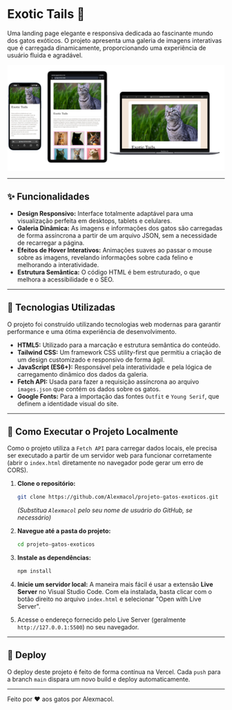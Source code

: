 # Exotic Tails 🐾

Uma landing page elegante e responsiva dedicada ao fascinante mundo dos gatos exóticos. O projeto apresenta uma galeria de imagens interativas que é carregada dinamicamente, proporcionando uma experiência de usuário fluida e agradável.

![Prévia do projeto Exotic Tails](public/images/preview.jpeg)

---

## ✨ Funcionalidades

- **Design Responsivo:** Interface totalmente adaptável para uma visualização perfeita em desktops, tablets e celulares.
- **Galeria Dinâmica:** As imagens e informações dos gatos são carregadas de forma assíncrona a partir de um arquivo JSON, sem a necessidade de recarregar a página.
- **Efeitos de Hover Interativos:** Animações suaves ao passar o mouse sobre as imagens, revelando informações sobre cada felino e melhorando a interatividade.
- **Estrutura Semântica:** O código HTML é bem estruturado, o que melhora a acessibilidade e o SEO.

---

## 🚀 Tecnologias Utilizadas

O projeto foi construído utilizando tecnologias web modernas para garantir performance e uma ótima experiência de desenvolvimento.

- **HTML5:** Utilizado para a marcação e estrutura semântica do conteúdo.
- **Tailwind CSS:** Um framework CSS utility-first que permitiu a criação de um design customizado e responsivo de forma ágil.
- **JavaScript (ES6+):** Responsável pela interatividade e pela lógica de carregamento dinâmico dos dados da galeria.
- **Fetch API:** Usada para fazer a requisição assíncrona ao arquivo `images.json` que contém os dados sobre os gatos.
- **Google Fonts:** Para a importação das fontes `Outfit` e `Young Serif`, que definem a identidade visual do site.

---

## 🔧 Como Executar o Projeto Localmente

Como o projeto utiliza a `Fetch API` para carregar dados locais, ele precisa ser executado a partir de um servidor web para funcionar corretamente (abrir o `index.html` diretamente no navegador pode gerar um erro de CORS).

1.  **Clone o repositório:**

    ```bash
    git clone https://github.com/Alexmacol/projeto-gatos-exoticos.git
    ```

    _(Substitua `Alexmacol` pelo seu nome de usuário do GitHub, se necessário)_

2.  **Navegue até a pasta do projeto:**

    ```bash
    cd projeto-gatos-exoticos
    ```

3.  **Instale as dependências:**

    ```bash
    npm install
    ```

4.  **Inicie um servidor local:**
    A maneira mais fácil é usar a extensão **Live Server** no Visual Studio Code. Com ela instalada, basta clicar com o botão direito no arquivo `index.html` e selecionar "Open with Live Server".

5.  Acesse o endereço fornecido pelo Live Server (geralmente `http://127.0.0.1:5500`) no seu navegador.

---

## 🚀 Deploy

O deploy deste projeto é feito de forma contínua na Vercel. Cada `push` para a branch `main` dispara um novo build e deploy automaticamente.

---

Feito por ❤️ aos gatos por Alexmacol.
